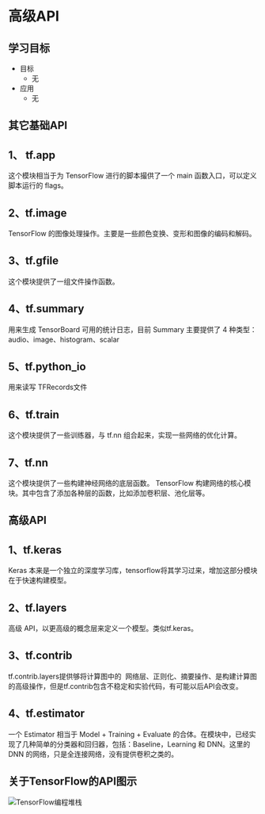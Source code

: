 # 高级API

## 学习目标

- 目标
  - 无
- 应用
  - 无

## 其它基础API

## 1、 tf.app

这个模块相当于为 TensorFlow 进行的脚本撮供了一个 main 函数入口，可以定义脚本运行的 flags。

## 2、tf.image

TensorFlow 的图像处理操作。主要是一些颜色变换、变形和图像的编码和解码。

## 3、tf.gfile

这个模块提供了一组文件操作函数。

## 4、tf.summary

用来生成 TensorBoard 可用的统计日志，目前 Summary 主要提供了 4 种类型：audio、image、histogram、scalar

## 5、tf.python_io

用来读写 TFRecords文件

## 6、tf.train

这个模块提供了一些训练器，与 tf.nn 组合起来，实现一些网络的优化计算。

## 7、tf.nn

这个模块提供了一些构建神经网络的底层函数。 TensorFlow 构建网络的核心模块。其中包含了添加各种层的函数，比如添加卷积层、池化层等。

## 高级API

## 1、tf.keras

Keras 本来是一个独立的深度学习库，tensorflow将其学习过来，增加这部分模块在于快速构建模型。

## 2、tf.layers

高级 API，以更高级的概念层来定义一个模型。类似tf.keras。

## 3、tf.contrib

tf.contrib.layers提供够将计算图中的  网络层、正则化、摘要操作、是构建计算图的高级操作，但是tf.contrib包含不稳定和实验代码，有可能以后API会改变。

## 4、tf.estimator

一个 Estimator 相当于 Model + Training + Evaluate 的合体。在模块中，已经实现了几种简单的分类器和回归器，包括：Baseline，Learning 和 DNN。这里的 DNN 的网络，只是全连接网络，没有提供卷积之类的。

## 关于TensorFlow的API图示

![TensorFlow编程堆栈](/images/TensorFlow编程堆栈.png)